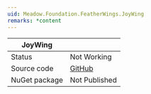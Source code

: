 ```yaml
---
uid: Meadow.Foundation.FeatherWings.JoyWing
remarks: *content
---
```


| JoyWing       |             |
|---------------|-------------|
| Status        | Not Working |
| Source code   | [GitHub](https://github.com/WildernessLabs/Meadow.Foundation/tree/master/Source/Meadow.Foundation.Peripherals/FeatherWings.JoyWing) |
| NuGet package | Not Published |